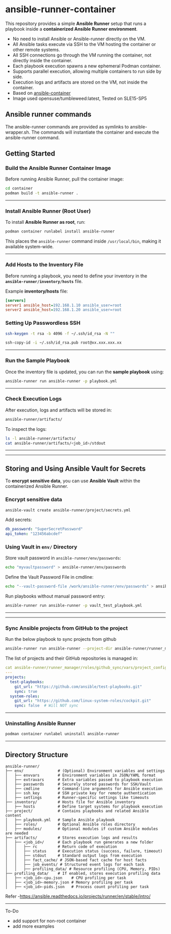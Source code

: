 # ansible-runner-container

This repository provides a simple **Ansible Runner** setup that runs a playbook inside a **containerized Ansible Runner environment**.

- No need to install Ansible or Ansible-runner directly on the VM.
- All Ansible tasks execute via SSH to the VM hosting the container or other remote systems.
- All SSH connections go through the VM running the container, not directly inside the container.
- Each playbook execution spawns a new ephemeral Podman container.
- Supports parallel execution, allowing multiple containers to run side by side.
- Execution logs and artifacts are stored on the VM, not inside the container.
- Based on [ansible-container](https://github.com/SUSE/ansible-container/)
- Image used opensuse/tumbleweed:latest, Tested on SLE15-SP5

## Ansible runner commands

The ansible-runner commands are provided as symlinks to ansible-wrapper.sh. The commands will instantiate the container and execute the ansible-runner command.

## Getting Started

### Build the Ansible Runner Container Image

Before running Ansible Runner, pull the container image:

```sh
cd container
podman build -t ansible-runner .
```

---

### Install Ansible Runner (Root User)

To install **Ansible Runner as root**, run:

```sh
podman container runlabel install ansible-runner
```

This places the `ansible-runner` command inside `/usr/local/bin`, making it available system-wide.

---

### Add Hosts to the Inventory File

Before running a playbook, you need to define your inventory in the **`ansible-runner/inventory/hosts`** file.

Example **inventory/hosts** file:

```ini
[servers]
server1 ansible_host=192.168.1.10 ansible_user=root
server2 ansible_host=192.168.1.20 ansible_user=root
```
### Setting Up Passwordless SSH
```bash
ssh-keygen -t rsa -b 4096 -f ~/.ssh/id_rsa -N ""

ssh-copy-id -i ~/.ssh/id_rsa.pub root@xx.xxx.xxx.xx

```

---

### Run the Sample Playbook

Once the inventory file is updated, you can run the **sample playbook** using:

```sh
ansible-runner run ansible-runner -p playbook.yml
```

---

### Check Execution Logs

After execution, logs and artifacts will be stored in:

```sh
ansible-runner/artifacts/
```

To inspect the logs:

```sh
ls -l ansible-runner/artifacts/
cat ansible-runner/artifacts/<job_id>/stdout
```
---

---
## Storing and Using Ansible Vault for Secrets

To **encrypt sensitive data**, you can use **Ansible Vault** within the containerized Ansible Runner.

### **Encrypt sensitive data**
```sh
ansible-vault create ansible-runner/project/secrets.yml
```
Add secrets:
```yaml
db_password: "SuperSecretPassword"
api_token: "123456abcdef"
```

### **Using Vault in `env/` Directory**
Store vault password in `ansible-runner/env/passwords`:
```sh
echo "myvaultpassword" > ansible-runner/env/passwords
```
Define the Vault Password File in cmdline:
```sh
echo "--vault-password-file /work/ansible-runner/env/passwords" > ansible-runner/env/cmdline
```
Run playbooks without manual password entry:
```sh
ansible-runner run ansible-runner -p vault_test_playbook.yml
```
---

---
### Sync Ansible projects from GitHub to the project

Run the below playbook to sync projects from github
```sh
ansible-runner run ansible-runner --project-dir ansible-runner/runner_manager -p sync_github_projects.yml
```
The list of projects and their GitHub repositories is managed in:

```yaml
cat ansible-runner/runner_manager/roles/github_sync/vars/project_config.yml 
---
projects:
  test-playbooks:
    git_url: "https://github.com/ansible/test-playbooks.git"
    sync: true
  system-roles:
    git_url: "https://github.com/linux-system-roles/cockpit.git"
    sync: false  # Will NOT sync

```

---
### Uninstalling Ansible Runner

```sh
podman container runlabel uninstall ansible-runner
```
---

## Directory Structure

```
ansible-runner/
├── env/               # (Optional) Environment variables and settings
│   ├── envvars        # Environment variables in JSON/YAML format
│   ├── extravars      # Extra variables passed to playbook execution
│   ├── passwords      # Securely stored passwords for SSH/Vault
│   ├── cmdline        # Command-line arguments for Ansible execution
│   ├── ssh_key        # SSH private key for remote authentication
│   ├── settings       # Runner-specific settings like timeouts
├── inventory/         # Hosts file for Ansible inventory
│   ├── hosts          # Define target systems for playbook execution
├── project/           # Contains playbooks and related Ansible content
│   ├── playbook.yml   # Sample Ansible playbook
│   ├── roles/         # Optional Ansible roles directory
│   ├── modules/       # Optional modules if custom Ansible modules are needed
├── artifacts/         # Stores execution logs and results
│   ├── <job_id>/      # Each playbook run generates a new folder
│   │   ├── rc         # Return code of execution
│   │   ├── status     # Execution status (success, failure, timeout)
│   │   ├── stdout     # Standard output logs from execution
│   │   ├── fact_cache/ # JSON-based fact cache for host facts
│   │   ├── job_events/ # Structured event logs for each task
│   │   ├── profiling_data/ # Resource profiling (CPU, Memory, PIDs)
├── profiling_data/    # If enabled, stores execution profiling data
│   ├── <job_id>-cpu.json    # CPU profiling per task
│   ├── <job_id>-memory.json # Memory profiling per task
│   ├── <job_id>-pids.json   # Process count profiling per task
```
Refer -https://ansible.readthedocs.io/projects/runner/en/stable/intro/

---
To-Do
- add support for non-root container
- add more examples
